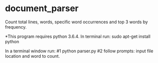 # document_parser
Count total lines, words, specific word occurrences and top 3 words by frequency.

*This program requires python 3.6.4.
In terminal run: sudo apt-get install python

In a terminal window run:
#1 python parser.py 
#2 follow prompts: input file location and word to count.